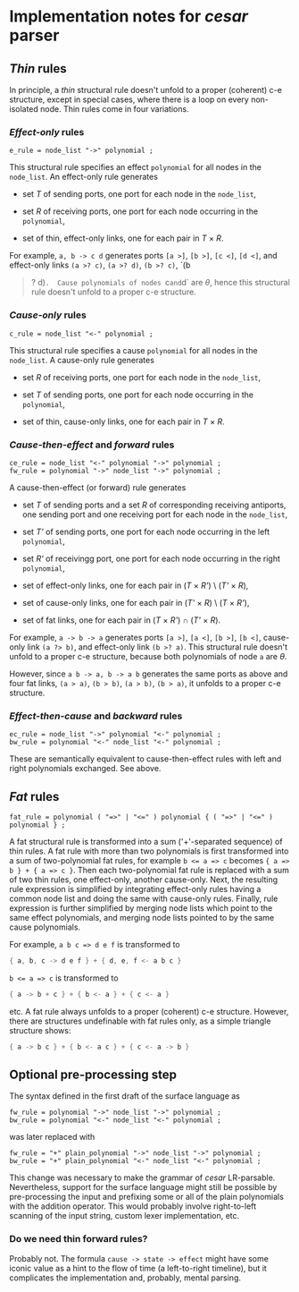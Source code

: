 Implementation notes for _cesar_ parser
=======================================

## _Thin_ rules

In principle, a _thin_ structural rule doesn't unfold to a proper
(coherent) c-e structure, except in special cases, where there is a
loop on every non-isolated node.  Thin rules come in four variations.

### _Effect-only_ rules

```ebnf
e_rule = node_list "->" polynomial ;
```

This structural rule specifies an effect `polynomial` for all nodes in
the `node_list`.  An effect-only rule generates

  - set _T_ of sending ports, one port for each node in the
    `node_list`,

  - set _R_ of receiving ports, one port for each node occurring in
    the `polynomial`,

  - set of thin, effect-only links, one for each pair in _T_ &times;
    _R_.

For example, `a, b -> c d` generates ports `[a >]`, `[b >]`, `[c <]`,
`[d <]`, and effect-only links `(a >? c)`, `(a >? d)`, `(b >? c)`, `(b
>? d)`.  Cause polynomials of nodes `c` and `d` are _&theta;_, hence
this structural rule doesn't unfold to a proper c-e structure.

### _Cause-only_ rules

```ebnf
c_rule = node_list "<-" polynomial ;
```

This structural rule specifies a cause `polynomial` for all nodes in
the `node_list`.  A cause-only rule generates

  - set _R_ of receiving ports, one port for each node in the
    `node_list`,

  - set _T_ of sending ports, one port for each node occurring in the
    `polynomial`,

  - set of thin, cause-only links, one for each pair in _T_ &times;
    _R_.

### _Cause-then-effect_ and _forward_ rules

```ebnf
ce_rule = node_list "<-" polynomial "->" polynomial ;
fw_rule = polynomial "->" node_list "->" polynomial ;
```

A cause-then-effect (or forward) rule generates

  - set _T_ of sending ports and a set _R_ of corresponding receiving
    antiports, one sending port and one receiving port for each node
    in the `node_list`,

  - set _T'_ of sending ports, one port for each node occurring in the
    left `polynomial`,

  - set _R'_ of receivingg port, one port for each node occurring in
    the right `polynomial`,

  - set of effect-only links, one for each pair in (_T_ &times; _R'_) \\
    (_T'_ &times; _R_),

  - set of cause-only links, one for each pair in (_T'_ &times; _R_)
    \\ (_T_ &times; _R'_),

  - set of fat links, one for each pair in (_T_ &times; _R'_) &cap;
    (_T'_ &times; _R_).

For example, `a -> b -> a` generates ports `[a >]`, `[a <]`, `[b >]`,
`[b <]`, cause-only link `(a ?> b)`, and effect-only link `(b >? a)`.
This structural rule doesn't unfold to a proper c-e structure, because
both polynomials of node `a` are _&theta;_.

However, since `a b -> a, b -> a b` generates the same ports as above
and four fat links, `(a > a)`, `(b > b)`, `(a > b)`, `(b > a)`, it
unfolds to a proper c-e structure.

### _Effect-then-cause_ and _backward_ rules

```ebnf
ec_rule = node_list "->" polynomial "<-" polynomial ;
bw_rule = polynomial "<-" node_list "<-" polynomial ;
```

These are semantically equivalent to cause-then-effect rules with left
and right polynomials exchanged.  See above.

## _Fat_ rules

```ebnf
fat_rule = polynomial ( "=>" | "<=" ) polynomial { ( "=>" | "<=" ) polynomial } ;
```

A fat structural rule is transformed into a sum ('+'-separated
sequence) of thin rules.  A fat rule with more than two polynomials is
first transformed into a sum of two-polynomial fat rules, for example
`b <= a => c` becomes `{ a => b } + { a => c }`.  Then each
two-polynomial fat rule is replaced with a sum of two thin rules, one
effect-only, another cause-only.  Next, the resulting rule expression
is simplified by integrating effect-only rules having a common node
list and doing the same with cause-only rules.  Finally, rule
expression is further simplified by merging node lists which point to
the same effect polynomials, and merging node lists pointed to by the
same cause polynomials.

For example, `a b c => d e f` is transformed to

```rust
{ a, b, c -> d e f } + { d, e, f <- a b c }
```

`b <= a => c` is transformed to

```rust
{ a -> b + c } + { b <- a } + { c <- a }
```

etc.  A fat rule always unfolds to a proper (coherent) c-e structure.
However, there are structures undefinable with fat rules only, as a
simple triangle structure shows:

```rust
{ a -> b c } + { b <- a c } + { c <- a -> b }
```

## Optional pre-processing step

The syntax defined in the first draft of the surface language as

```ebnf
fw_rule = polynomial "->" node_list "->" polynomial ;
bw_rule = polynomial "<-" node_list "<-" polynomial ;
```

was later replaced with

```ebnf
fw_rule = "+" plain_polynomial "->" node_list "->" polynomial ;
bw_rule = "+" plain_polynomial "<-" node_list "<-" polynomial ;
```

This change was necessary to make the grammar of _cesar_ LR-parsable.
Nevertheless, support for the surface language might still be possible
by pre-processing the input and prefixing some or all of the plain
polynomials with the addition operator.  This would probably involve
right-to-left scanning of the input string, custom lexer
implementation, etc.

### Do we need thin forward rules?

Probably not.  The formula `cause -> state -> effect` might have some
iconic value as a hint to the flow of time (a left-to-right timeline),
but it complicates the implementation and, probably, mental parsing.
